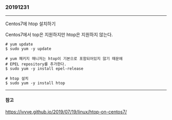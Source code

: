 ### 20191231
---

Centos7에 htop 설치하기

Centos7에서 top은 지원하지만 htop은 지원하지 않는다.

```
# yum update
$ sudo yum -y update

# yum 패키지 매니저는 htop이 기본으로 포함되어있지 않기 때문에
# EPEL repository를 추가한다.
$ sudo yum -y install epel-release

# htop 설치
$ sudo yum -y install htop
```

---
#### 참고

https://ivvve.github.io/2019/07/19/linux/htop-on-centos7/